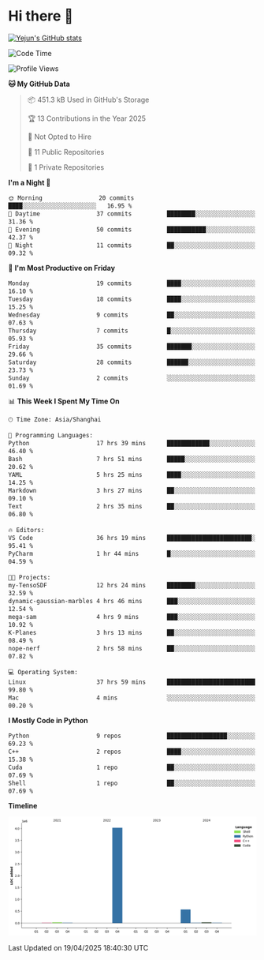 # Hi there 👋


<!-- <img height="195px" src="https://github-readme-stats.vercel.app/api?username=yejun688&count_private=true&show_icons=true&hide_rank=true&title_color=0969da&bg_color=ffffff00&text_color=57606a&disable_animations=true"><img height="195px" src="https://github-readme-stats.vercel.app/api/top-langs?username=yejun688&layout=compact&title_color=0969da&bg_color=ffffff00&text_color=57606a"> -->

[![Yejun's GitHub stats](https://github-readme-stats.vercel.app/api?username=yejun688)](https://github.com/yejun688/github-readme-stats)

<!---
yejun688/yejun688 is a ✨ special ✨ repository because its `README.md` (this file) appears on your GitHub profile.
You can click the Preview link to take a look at your changes.
--->

<!--START_SECTION:waka-->
![Code Time](http://img.shields.io/badge/Code%20Time-1%2C052%20hrs%2035%20mins-blue)

![Profile Views](http://img.shields.io/badge/Profile%20Views-38-blue)

**🐱 My GitHub Data** 

> 📦 451.3 kB Used in GitHub's Storage 
 > 
> 🏆 13 Contributions in the Year 2025
 > 
> 🚫 Not Opted to Hire
 > 
> 📜 11 Public Repositories 
 > 
> 🔑 1 Private Repositories 
 > 
**I'm a Night 🦉** 

```text
🌞 Morning                20 commits          ████░░░░░░░░░░░░░░░░░░░░░   16.95 % 
🌆 Daytime                37 commits          ████████░░░░░░░░░░░░░░░░░   31.36 % 
🌃 Evening                50 commits          ███████████░░░░░░░░░░░░░░   42.37 % 
🌙 Night                  11 commits          ██░░░░░░░░░░░░░░░░░░░░░░░   09.32 % 
```
📅 **I'm Most Productive on Friday** 

```text
Monday                   19 commits          ████░░░░░░░░░░░░░░░░░░░░░   16.10 % 
Tuesday                  18 commits          ████░░░░░░░░░░░░░░░░░░░░░   15.25 % 
Wednesday                9 commits           ██░░░░░░░░░░░░░░░░░░░░░░░   07.63 % 
Thursday                 7 commits           █░░░░░░░░░░░░░░░░░░░░░░░░   05.93 % 
Friday                   35 commits          ███████░░░░░░░░░░░░░░░░░░   29.66 % 
Saturday                 28 commits          ██████░░░░░░░░░░░░░░░░░░░   23.73 % 
Sunday                   2 commits           ░░░░░░░░░░░░░░░░░░░░░░░░░   01.69 % 
```


📊 **This Week I Spent My Time On** 

```text
🕑︎ Time Zone: Asia/Shanghai

💬 Programming Languages: 
Python                   17 hrs 39 mins      ████████████░░░░░░░░░░░░░   46.40 % 
Bash                     7 hrs 51 mins       █████░░░░░░░░░░░░░░░░░░░░   20.62 % 
YAML                     5 hrs 25 mins       ████░░░░░░░░░░░░░░░░░░░░░   14.25 % 
Markdown                 3 hrs 27 mins       ██░░░░░░░░░░░░░░░░░░░░░░░   09.10 % 
Text                     2 hrs 35 mins       ██░░░░░░░░░░░░░░░░░░░░░░░   06.80 % 

🔥 Editors: 
VS Code                  36 hrs 19 mins      ████████████████████████░   95.41 % 
PyCharm                  1 hr 44 mins        █░░░░░░░░░░░░░░░░░░░░░░░░   04.59 % 

🐱‍💻 Projects: 
my-TensoSDF              12 hrs 24 mins      ████████░░░░░░░░░░░░░░░░░   32.59 % 
dynamic-gaussian-marbles 4 hrs 46 mins       ███░░░░░░░░░░░░░░░░░░░░░░   12.54 % 
mega-sam                 4 hrs 9 mins        ███░░░░░░░░░░░░░░░░░░░░░░   10.92 % 
K-Planes                 3 hrs 13 mins       ██░░░░░░░░░░░░░░░░░░░░░░░   08.49 % 
nope-nerf                2 hrs 58 mins       ██░░░░░░░░░░░░░░░░░░░░░░░   07.82 % 

💻 Operating System: 
Linux                    37 hrs 59 mins      █████████████████████████   99.80 % 
Mac                      4 mins              ░░░░░░░░░░░░░░░░░░░░░░░░░   00.20 % 
```

**I Mostly Code in Python** 

```text
Python                   9 repos             █████████████████░░░░░░░░   69.23 % 
C++                      2 repos             ████░░░░░░░░░░░░░░░░░░░░░   15.38 % 
Cuda                     1 repo              ██░░░░░░░░░░░░░░░░░░░░░░░   07.69 % 
Shell                    1 repo              ██░░░░░░░░░░░░░░░░░░░░░░░   07.69 % 
```



**Timeline**

![Lines of Code chart](https://raw.githubusercontent.com/yejun688/yejun688/main/assets/bar_graph.png)


 Last Updated on 19/04/2025 18:40:30 UTC
<!--END_SECTION:waka-->
